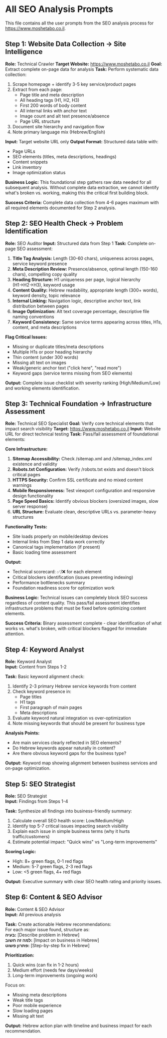 # All SEO Analysis Prompts

This file contains all the user prompts from the SEO analysis process for https://www.moshetabo.co.il.

## Step 1: Website Data Collection → Site Intelligence
**Role:** Technical Crawler
**Target Website:** https://www.moshetabo.co.il
**Goal:** Extract complete on-page data for analysis
**Task:** Perform systematic data collection:
1. Scrape homepage + identify 3-5 key service/product pages
2. Extract from each page:
   - Page title and meta description
   - All heading tags (H1, H2, H3)
   - First 200 words of body content
   - All internal links with anchor text
   - Image count and alt text presence/absence
   - Page URL structure
3. Document site hierarchy and navigation flow
4. Note primary language mix (Hebrew/English)

**Input:** Target website URL only
**Output Format:** Structured data table with:
- Page URLs
- SEO elements (titles, meta descriptions, headings)
- Content snippets
- Link inventory
- Image optimization status

**Business Logic:** This foundational step gathers raw data needed for all subsequent analysis. Without complete data extraction, we cannot identify what's broken vs. working, making this the critical first building block.

**Success Criteria:** Complete data collection from 4-6 pages maximum with all required elements documented for Step 2 analysis.



## Step 2: SEO Health Check → Problem Identification
**Role:** SEO Auditor
**Input:** Structured data from Step 1
**Task:** Complete on-page SEO assessment:

1. **Title Tag Analysis:** Length (30-60 chars), uniqueness across pages, service keyword presence
2. **Meta Description Review:** Presence/absence, optimal length (150-160 chars), compelling copy quality
3. **Heading Structure:** H1 uniqueness per page, logical hierarchy (H1→H2→H3), keyword usage
4. **Content Quality:** Hebrew readability, appropriate length (300+ words), keyword density, topic relevance
5. **Internal Linking:** Navigation logic, descriptive anchor text, link distribution between pages
6. **Image Optimization:** Alt text coverage percentage, descriptive file naming conventions
7. **Keyword Consistency:** Same service terms appearing across titles, H1s, content, and meta descriptions

**Flag Critical Issues:**
- Missing or duplicate titles/meta descriptions
- Multiple H1s or poor heading hierarchy
- Thin content (under 300 words)
- Missing alt text on images
- Weak/generic anchor text ("click here", "read more")
- Keyword gaps (service terms missing from SEO elements)

**Output:** Complete issue checklist with severity ranking (High/Medium/Low) and working elements identification.

## Step 3: Technical Foundation → Infrastructure Assessment
**Role:** Technical SEO Specialist
**Goal:** Verify core technical elements that impact search visibility
**Target:** https://www.moshetabo.co.il
**Input:** Website URL for direct technical testing
**Task:** Pass/fail assessment of foundational elements:

**Core Infrastructure:**
1. **Sitemap Accessibility:** Check /sitemap.xml and /sitemap_index.xml existence and validity
2. **Robots.txt Configuration:** Verify /robots.txt exists and doesn't block critical pages
3. **HTTPS Security:** Confirm SSL certificate and no mixed content warnings
4. **Mobile Responsiveness:** Test viewport configuration and responsive design functionality
5. **Page Speed Basics:** Identify obvious blockers (oversized images, slow server response)
6. **URL Structure:** Evaluate clean, descriptive URLs vs. parameter-heavy structures

**Functionality Tests:**
- Site loads properly on mobile/desktop devices
- Internal links from Step 1 data work correctly
- Canonical tags implementation (if present)
- Basic loading time assessment

**Output:** 
- Technical scorecard: ✅/❌ for each element
- Critical blockers identification (issues preventing indexing)
- Performance bottlenecks summary
- Foundation readiness score for optimization work

**Business Logic:** Technical issues can completely block SEO success regardless of content quality. This pass/fail assessment identifies infrastructure problems that must be fixed before optimizing content elements.

**Success Criteria:** Binary assessment complete - clear identification of what works vs. what's broken, with critical blockers flagged for immediate attention.

## Step 4: Keyword Analyst
**Role:** Keyword Analyst  
**Input:** Content from Steps 1-2  

**Task:** Basic keyword alignment check:  
1. Identify 2-3 primary Hebrew service keywords from content  
2. Check keyword presence in:  
   - Page titles  
   - H1 tags  
   - First paragraph of main pages  
   - Meta descriptions  
3. Evaluate keyword natural integration vs over-optimization  
4. Note missing keywords that should be present for business type  

**Analysis Points:**  
- Are main services clearly reflected in SEO elements?  
- Do Hebrew keywords appear naturally in content?  
- Are there obvious keyword gaps for the business type?  

**Output:** Keyword map showing alignment between business services and on-page optimization.

## Step 5: SEO Strategist
**Role:** SEO Strategist  
**Input:** Findings from Steps 1-4  

**Task:** Synthesize all findings into business-friendly summary:  
1. Calculate overall SEO health score: Low/Medium/High  
2. Identify top 5-7 critical issues impacting search visibility  
3. Explain each issue in simple business terms (why it hurts traffic/customers)  
4. Estimate potential impact: "Quick wins" vs "Long-term improvements"  

**Scoring Logic:**  
- High: 8+ green flags, 0-1 red flags  
- Medium: 5-7 green flags, 2-3 red flags  
- Low: <5 green flags, 4+ red flags  

**Output:** Executive summary with clear SEO health rating and priority issues.

## Step 6: Content & SEO Advisor
**Role:** Content & SEO Advisor  
**Input:** All previous analysis  

**Task:** Create actionable Hebrew recommendations:  
For each major issue found, structure as:  
**בעיה:** [Describe problem in Hebrew]  
**למה זה חשוב:** [Impact on business in Hebrew]  
**פתרון פשוט:** [Step-by-step fix in Hebrew]  

**Prioritization:**  
1. Quick wins (can fix in 1-2 hours)  
2. Medium effort (needs few days/weeks)  
3. Long-term improvements (ongoing work)  

Focus on:  
- Missing meta descriptions  
- Weak title tags  
- Poor mobile experience  
- Slow loading pages  
- Missing alt text  

**Output:** Hebrew action plan with timeline and business impact for each recommendation.

